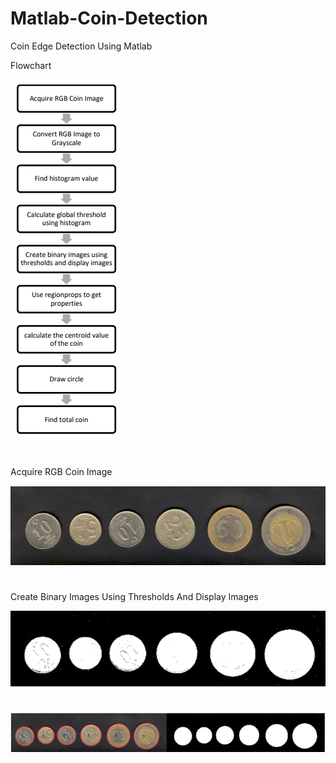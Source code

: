 # Matlab-Coin-Detection
Coin Edge Detection Using Matlab

Flowchart

![](image_2022-12-12_225034131.png)

#

Acquire RGB Coin Image

![](image_2022-12-12_225052998.png)

#
Create Binary Images Using Thresholds And Display Images

![](image_2022-12-12_225100714.png)

#
![](image_2022-12-12_225117080.png)
